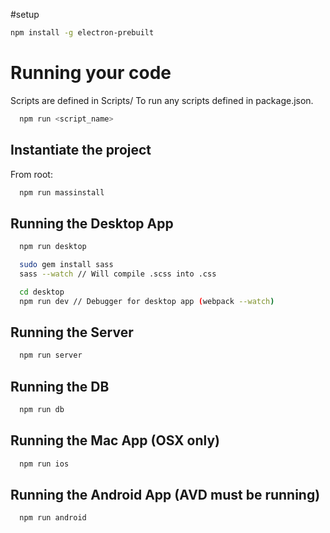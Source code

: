 #setup 
```bash
npm install -g electron-prebuilt
```

# Running your code
Scripts are defined in Scripts/
To run any scripts defined in package.json.
```bash
  npm run <script_name>
```

## Instantiate the project
From root:
```bash
  npm run massinstall
```

## Running the Desktop App
```bash
  npm run desktop

  sudo gem install sass
  sass --watch // Will compile .scss into .css

  cd desktop
  npm run dev // Debugger for desktop app (webpack --watch)
```
## Running the Server
```bash
  npm run server
```
## Running the DB
```bash
  npm run db
```

## Running the Mac App (OSX only)
```bash
  npm run ios
```

## Running the Android App (AVD must be running)
```bash
  npm run android
```

